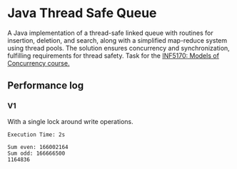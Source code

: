 # Java Thread Safe Queue

A Java implementation of a thread-safe linked queue with routines for insertion, deletion, and search, along with a simplified map-reduce system using thread pools. The solution ensures concurrency and synchronization, fulfilling requirements for thread safety. Task for the [INF5170: Models of Concurrency course.](https://www.uio.no/studier/emner/matnat/ifi/IN5170/)


## Performance log


### V1 

With a single lock around write operations. 

```text
Execution Time: 2s

Sum even: 166002164
Sum odd: 166666500
1164836
```